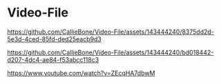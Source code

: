 # Video-File



https://github.com/CallieBone/Video-File/assets/143444240/8375dd2d-5e3d-4ced-85fd-ded25eacb9d3



https://github.com/CallieBone/Video-File/assets/143444240/bd018442-d207-4dc4-ae84-f53abcc118c3

https://www.youtube.com/watch?v=ZEcqHA7dbwM

